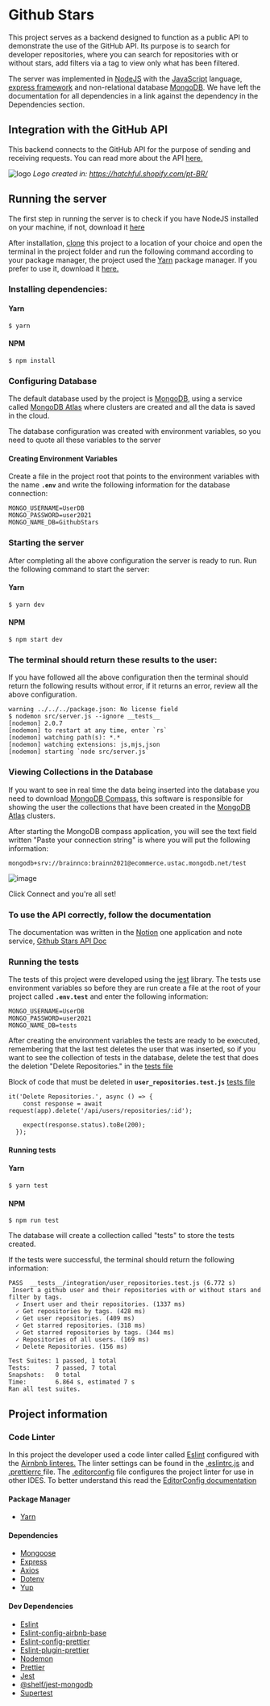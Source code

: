 # Github Stars
This project serves as a backend designed to function as a public API to demonstrate the use of the GitHub API. Its purpose is to search for developer repositories, where you can search for repositories with or without stars, add filters via a tag to view only what has been filtered.

The server was implemented in <a href="https://nodejs.org/en/docs/">NodeJS</a> with the <a href="https://developer.mozilla.org/pt-BR/docs/Web/JavaScript">JavaScript</a> language, <a href="https://expressjs.com/en/starter/installing.html"> express framework</a> and non-relational database <a href="https://docs.mongodb.com/">MongoDB</a>. We have left the documentation for all dependencies in a link against the dependency in the Dependencies section.


## Integration with the GitHub API 
This backend connects to the GitHub API for the purpose of sending and receiving requests. You can read more about the API <a href="https://docs.github.com/en/rest">here.</a>


![logo](https://user-images.githubusercontent.com/56320849/117805402-51c4ef80-b22f-11eb-8c4d-caea71aed396.png)
<em>Logo created in: https://hatchful.shopify.com/pt-BR/</em>


## Running the server
The first step in running the server is to check if you have NodeJS installed on your machine, if not, download it <a href="https://nodejs.org/en/download/">here</a>

After installation, <a href="https://github.com/brainnco-exs/challenge-barretot">clone</a> this project to a location of your choice and open the terminal in the project folder and run the following command according to your package manager, the project used the <a href="https://classic.yarnpkg.com/lang/en/">Yarn</a> package manager. If you prefer to use it, download it <a href="https://classic.yarnpkg.com/en/docs/install#debian-stable">here.</a> 


### Installing dependencies:

#### Yarn
```
$ yarn 
```

#### NPM

```
$ npm install
```

### Configuring Database
The default database used by the project is <a href="https://docs.mongodb.com/">MongoDB</a>, using a service called <a href="https://www.mongodb.com/cloud/atlas">MongoDB Atlas</a> where clusters are created and all the data is saved in the cloud.

The database configuration was created with environment variables, so you need to quote all these variables to the server

#### Creating Environment Variables

Create a file in the project root that points to the environment variables with the name **`.env`** and write the following information for the database connection:
```
MONGO_USERNAME=UserDB
MONGO_PASSWORD=user2021
MONGO_NAME_DB=GithubStars
```
### Starting the server
After completing all the above configuration the server is ready to run. Run the following command to start the server:
#### Yarn
```
$ yarn dev
```

#### NPM

```
$ npm start dev
```
### The terminal should return these results to the user: 
If you have followed all the above configuration then the terminal should return the following results without error, if it returns an error, review all the above configuration.
```
warning ../../../package.json: No license field
$ nodemon src/server.js --ignore __tests__
[nodemon] 2.0.7
[nodemon] to restart at any time, enter `rs`
[nodemon] watching path(s): *.*
[nodemon] watching extensions: js,mjs,json
[nodemon] starting `node src/server.js`
```
### Viewing Collections in the Database
If you want to see in real time the data being inserted into the database you need to download <a href="https://www.mongodb.com/try/download/compass">MongoDB Compass</a>, this software is responsible for showing the user the collections that have been created in the <a href="https://www.mongodb.com/cloud/atlas">MongoDB Atlas</a> clusters.

After starting the MongoDB compass application, you will see the text field written "Paste your connection string" is where you will put the following information:

```
mongodb+srv://brainnco:brainn2021@ecommerce.ustac.mongodb.net/test
```
![image](https://user-images.githubusercontent.com/56320849/118343385-0fd1cd00-b4ff-11eb-8443-007070eeeebb.png)

Click Connect and you're all set!


### To use the API correctly, follow the documentation
The documentation was written in the <a href="https://www.notion.so/">Notion</a> one application and note service, <a href="https://www.notion.so/GitHub-Stars-API-486c1a77be7340df90ddb19e832a15fd">Github Stars API Doc</a>

### Running the tests
The tests of this project were developed using the  <a href="https://jestjs.io/">jest</a> library. The tests use environment variables so before they are run create a file at the root of your project called **`.env.test`** and enter the following information: 
```
MONGO_USERNAME=UserDB
MONGO_PASSWORD=user2021
MONGO_NAME_DB=tests
```
After creating the environment variables the tests are ready to be executed, remembering that the last test deletes the user that was inserted, so if you want to see the collection of tests in the database, delete the test that does the deletion "Delete Repositories." in the <a href="https://github.com/brainnco-exs/challenge-barretot/blob/master/__tests__/integration/user_repositories.test.js">tests file</a> 

Block of code that must be deleted in **`user_repositories.test.js`** <a href="https://github.com/brainnco-exs/challenge-barretot/blob/master/__tests__/integration/user_repositories.test.js">tests file</a> 
```
it('Delete Repositories.', async () => {
    const response = await request(app).delete('/api/users/repositories/:id');

    expect(response.status).toBe(200);
  });
```

#### Running tests

#### Yarn
```
$ yarn test
```

#### NPM

```
$ npm run test
```
The database will create a collection called "tests" to store the tests created.

If the tests were successful, the terminal should return the following information:
```
PASS  __tests__/integration/user_repositories.test.js (6.772 s)
 Insert a github user and their repositories with or without stars and filter by tags.
  ✓ Insert user and their repositories. (1337 ms)
  ✓ Get repositories by tags. (428 ms)
  ✓ Get user repositories. (409 ms)
  ✓ Get starred repositories. (318 ms)
  ✓ Get starred repositories by tags. (344 ms)
  ✓ Repositories of all users. (169 ms)
  ✓ Delete Repositories. (156 ms)

Test Suites: 1 passed, 1 total
Tests:       7 passed, 7 total
Snapshots:   0 total
Time:        6.864 s, estimated 7 s
Ran all test suites.
```


## Project information

### Code Linter
In this project the developer used a code linter called <a href="https://www.npmjs.com/package/eslint">Eslint</a> configured with the <a href="https://www.npmjs.com/package/eslint-config-airbnb-base">Airnbnb linteres.</a> The linter settings can be found in the <a href="https://github.com/brainnco-exs/challenge-barretot/blob/master/.eslintrc.js">.eslintrc.js</a> and <a href="https://github.com/brainnco-exs/challenge-barretot/blob/master/.prettierrc">.prettierrc </a>file. The <a href="https://github.com/brainnco-exs/challenge-barretot/blob/master/.editorconfig">.editorconfig</a> file configures the project linter for use in other IDES. To better understand this read the <a href="https://editorconfig.org/"> EditorConfig documentation</a>

#### Package Manager

 * <a href="https://classic.yarnpkg.com/lang/en/">Yarn</a>  

#### Dependencies

* <a href="https://www.npmjs.com/package/mongoose">Mongoose</a>
* <a href="https://www.npmjs.com/package/express">Express</a>  
* <a href="https://www.npmjs.com/package/axios">Axios</a>  
* <a href="https://www.npmjs.com/package/dotenv">Dotenv</a> 
* <a href="https://www.npmjs.com/package/yup">Yup</a> 


#### Dev Dependencies
* <a href="https://www.npmjs.com/package/eslint">Eslint</a>
* <a href="https://www.npmjs.com/package/eslint-config-airbnb-base">Eslint-config-airbnb-base</a>
* <a href="https://www.npmjs.com/package/eslint-config-prettier">Eslint-config-prettier</a>
* <a href="https://www.npmjs.com/package/eslint-plugin-prettier">Eslint-plugin-prettier</a>
* <a href="https://www.npmjs.com/package/nodemon">Nodemon</a>
* <a href="https://www.npmjs.com/package/prettier">Prettier</a>
* <a href="https://www.npmjs.com/package/jest">Jest</a>
* <a href=https://www.npmjs.com/package/@shelf/jest-mongodb>@shelf/jest-mongodb</a>
* <a href="https://www.npmjs.com/package/supertest">Supertest</a>



